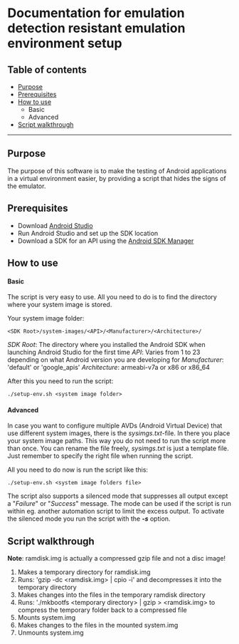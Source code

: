 # Documentation for emulation detection resistant emulation environment setup

## Table of contents
* [Purpose](#purpose)
* [Prerequisites](#prerequisites)
* [How to use](#how-to-use)
    - Basic
    - Advanced
* [Script walkthrough](#script-walkthrough)

---

## Purpose
The purpose of this software is to make the testing of Android applications in
a virtual environment easier, by providing a script that hides the signs of
the emulator.

## Prerequisites
* Download [Android Studio][1]
* Run Android Studio and set up the SDK location
* Download a SDK for an API using the [Android SDK Manager][2]

## How to use
#### Basic
The script is very easy to use. All you need to do is to find the directory
where your system image is stored.

Your system image folder:
  
```
<SDK Root>/system-images/<API>/<Manufacturer>/<Architecture>/
```
  
_SDK Root_:      The directory where you installed the Android SDK when
launching Android Studio for the first time
_API_:           Varies from 1 to 23 depending on what Android version you are
developing for
_Manufacturer_:  'default' or 'google\_apis'
_Architecture_:  armeabi-v7a or x86 or x86\_64

After this you need to run the script:
  
```
./setup-env.sh <system image folder>
```
  
#### Advanced
In case you want to configure multiple AVDs (Android Virtual Device) that use
different system images, there is the _sysimgs.txt_-file. In there you place
your system image paths. This way you do not need to run the script more than
once. You can rename the file freely, _sysimgs.txt_ is just a template file.
Just remember to specify the right file when running the script.

All you need to do now is run the script like this:
```
./setup-env.sh <system image folders file>
```

The script also supports a silenced mode that suppresses all output except a
"_Failure_" or "_Success_" message. The mode can be used if the script is run
within eg. another automation script to limit the excess output. To activate
the silenced mode you run the script with the __*-s*__ option.

## Script walkthrough
**Note**: ramdisk.img is actually a compressed gzip file and not a disc image!
1. Makes a temporary directory for ramdisk.img
2. Runs: 'gzip -dc &lt;ramdisk.img&gt; | cpio -i' and decompresses it into the
temporary directory
3. Makes changes into the files in the temporary ramdisk directory
4. Runs: './mkbootfs &lt;temporary directory&gt; | gzip &gt; &lt;ramdisk.img&gt;
to compress the temporary folder back to a compressed file
5. Mounts system.img
6. Makes changes to the files in the mounted system.img
7. Unmounts system.img

<!--- Links -->
[1]: https://developer.android.com/studio/index.html#downloads
[2]: https://developer.android.com/studio/intro/update.html#sdk-manager